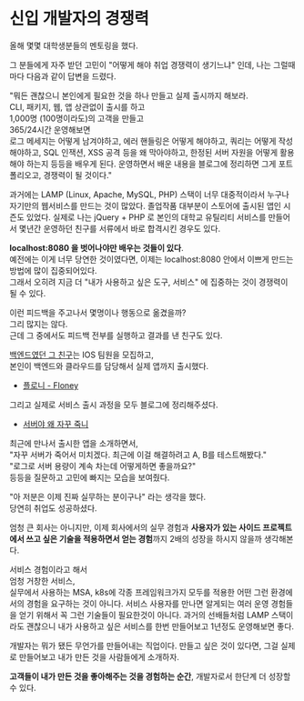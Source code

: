 # 신입 개발자의 경쟁력

올해 몇몇 대학생분들의 멘토링을 했다.  
  
그 분들에게 자주 받던 고민이 "어떻게 해야 취업 경쟁력이 생기느냐" 인데,
나는 그럴때마다 다음과 같이 답변을 드렸다.  
   
"뭐든 괜찮으니 본인에게 필요한 것을 하나 만들고 실제 출시까지 해보라.  
CLI, 패키지, 웹, 앱 상관없이 출시를 하고  
1,000명 (100명이라도)의 고객을 만들고  
365/24시간 운영해보면  
로그 메세지는 어떻게 남겨야하고,
에러 핸들링은 어떻게 해야하고,
쿼리는 어떻게 작성해야하고,
SQL 인잭션, XSS 공격 등을 왜 막아야하고,
한정된 서버 자원을 어떻게 활용해야 하는지 등등을 배우게 된다.
운영하면서 배운 내용을 블로그에 정리하면
그게 포트폴리오고, 경쟁력이 될 것이다." 
  
과거에는 LAMP (Linux, Apache, MySQL, PHP) 스택이 너무 대중적이라서 누구나 자기만의 웹서비스를 만드는 것이 많았다.
졸업작품 대부분이 스토어에 출시된 앱인 시즌도 있었다.
실제로 나는 jQuery + PHP 로 본인의 대학교 유틸리티 서비스를 만들어서 몇년간 운영하던 친구를 서류에서 바로 합격시킨 경우도 있다.  
  
**localhost:8080 을 벗어나야만 배우는 것들이 있다**.  
예전에는 이게 너무 당연한 것이였다면, 이제는 localhost:8080 안에서 이쁘게 만드는 방법에 많이 집중되어있다.  
그래서 오히려 지금 더 "내가 사용하고 싶은 도구, 서비스" 에 집중하는 것이 경쟁력이 될 수 있다.
 
이런 피드백을 주고나서 몇명이나 행동으로 옮겼을까?  
그리 많지는 않다.  
근데 그 중에서도 피드백 전부를 실행하고 결과를 낸 친구도 있다.  
  
[백엔드였던 그 친구](https://www.rallit.com/hub/resumes/136304/%EA%B9%80%EC%84%B1%EC%9C%A4)는 IOS 팀원을 모집하고,  
본인이 백엔드와 클라우드를 담당해서 실제 앱까지 출시했다.

- [플로니 - Floney](https://apps.apple.com/us/app/%ED%94%8C%EB%A1%9C%EB%8B%88-floney/id6462989500)

그리고 실제로 서비스 출시 과정을 모두 블로그에 정리해주셨다.

- [서버야 왜 자꾸 죽니](https://sienna1022.tistory.com/entry/%ED%94%8C%EB%A1%9C%EB%8B%88-%EC%84%9C%EB%B2%84%EC%95%BC-%EC%99%9C-%EC%9E%90%EA%BE%B8-%EC%A3%BD%EB%8B%88)

최근에 만나서 출시한 앱을 소개하면서,  
"자꾸 서버가 죽어서 미치겠다. 최근에 이걸 해결하려고 A, B를 테스트해봤다."  
"로그로 서버 용량이 계속 차는데 어떻게하면 좋을까요?"  
등등을 질문하고 고민에 빠지는 모습을 보여줬다.  
  
"아 저분은 이제 진짜 실무하는 분이구나" 라는 생각을 했다.  
당연히 취업도 성공하셨다.  
  
엄청 큰 회사는 아니지만,
이제 회사에서의 실무 경험과 **사용자가 있는 사이드 프로젝트에서 쓰고 싶은 기술을 적용하면서 얻는 경험**까지 2배의 성장을 하시지 않을까 생각해본다.  
  
서비스 경험이라고 해서   
엄청 거창한 서비스,  
실무에서 사용하는 MSA, k8s에 각종 프레임워크가지 모두를 적용한 어떤 그런 환경에서의 경험을 요구하는 것이 아니다.
서비스 사용자를 만나면 알게되는 여러 운영 경험들을 얻기 위해서
꼭 그런 기술들이 필요한것이 아니다.
과거의 선배들처럼 LAMP 스택이라도 괜찮으니 내가 사용하고 싶은 서비스를 한번 만들어보고 1년정도 운영해보면 좋다.

개발자는 뭐가 됐든 무언가를 만들어내는 직업이다.
만들고 싶은 것이 있다면,
그걸 실제로 만들어보고 
내가 만든 것을 사람들에게 소개하자.  
  
**고객들이 내가 만든 것을 좋아해주는 것을 경험하는 순간**,  개발자로서 한단계 더 성장할 수 있다.